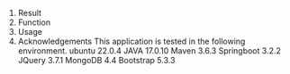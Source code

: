 1. Result
2. Function
3. Usage
4. Acknowledgements
This application is tested in the following environment.
ubuntu 22.0.4
JAVA 17.0.10
Maven 3.6.3
Springboot 3.2.2
JQuery 3.7.1
MongoDB 4.4
Bootstrap 5.3.3